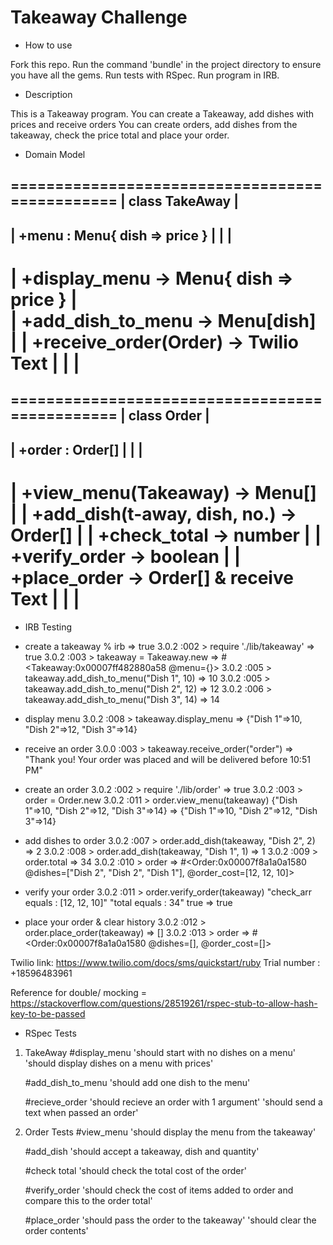 Takeaway Challenge
==================
  
* How to use

Fork this repo.
Run the command 'bundle' in the project directory to ensure you have all the gems.
Run tests with RSpec.
Run program in IRB.

* Description

This is a Takeaway program.
You can create a Takeaway, add dishes with prices and receive orders
You can create orders, add dishes from the takeaway, check the price total and place your order.

* Domain Model

===============================================
|            class TakeAway                   |
-----------------------------------------------
|    +menu : Menu{ dish => price }            |
|                                             |
-----------------------------------------------
|    +display_menu ->  Menu{ dish => price }  |  
|    +add_dish_to_menu -> Menu[dish]          |
|    +receive_order(Order) -> Twilio Text     |
|                                             |
===============================================

===============================================
|           class Order                       |
-----------------------------------------------
|    +order : Order[]                         |
|                                             |
-----------------------------------------------
|    +view_menu(Takeaway) -> Menu[]           | 
|    +add_dish(t-away, dish, no.) -> Order[]  |
|    +check_total -> number                   |
|    +verify_order -> boolean                 |
|    +place_order -> Order[] & receive Text   | 
|                                             |
===============================================


* IRB Testing
- create a takeaway
 % irb
 => true 
 3.0.2 :002 > require './lib/takeaway'
 => true 
3.0.2 :003 > takeaway = Takeaway.new
 => #<Takeaway:0x00007ff482880a58 @menu={}> 
3.0.2 :005 > takeaway.add_dish_to_menu("Dish 1", 10)
 => 10 
3.0.2 :005 > takeaway.add_dish_to_menu("Dish 2", 12)
 => 12 
3.0.2 :006 > takeaway.add_dish_to_menu("Dish 3", 14)
 => 14 

- display menu
3.0.2 :008 > takeaway.display_menu
 => {"Dish 1"=>10, "Dish 2"=>12, "Dish 3"=>14} 

- receive an order
3.0.0 :003 > takeaway.receive_order("order")
 => "Thank you! Your order was placed and will be delivered before 10:51 PM" 

- create an order
3.0.2 :002 > require './lib/order'
 => true 
3.0.2 :003 > order = Order.new
3.0.2 :011 > order.view_menu(takeaway)
{"Dish 1"=>10, "Dish 2"=>12, "Dish 3"=>14}
 => {"Dish 1"=>10, "Dish 2"=>12, "Dish 3"=>14} 

- add dishes to order
3.0.2 :007 > order.add_dish(takeaway, "Dish 2", 2)
 => 2 
3.0.2 :008 > order.add_dish(takeaway, "Dish 1", 1)
 => 1 
3.0.2 :009 > order.total
 => 34 
3.0.2 :010 > order
 => #<Order:0x00007f8a1a0a1580 @dishes=["Dish 2", "Dish 2", "Dish 1"], @order_cost=[12, 12, 10]> 

- verify your order
3.0.2 :011 > order.verify_order(takeaway)
"check_arr equals : [12, 12, 10]"
"total equals : 34"
true
 => true 

- place your order & clear history
3.0.2 :012 > order.place_order(takeaway)
 => [] 
3.0.2 :013 > order
 => #<Order:0x00007f8a1a0a1580 @dishes=[], @order_cost=[]> 


Twilio link:
https://www.twilio.com/docs/sms/quickstart/ruby
Trial number : +18596483961

Reference for double/ mocking = 
https://stackoverflow.com/questions/28519261/rspec-stub-to-allow-hash-key-to-be-passed


* RSpec Tests
1.  TakeAway 
    #display_menu
     'should start with no dishes on a menu'
     'should display dishes on a menu with prices'

    #add_dish_to_menu 
      'should add one dish to the menu'

    #recieve_order
      'should recieve an order with 1 argument' 
      'should send a text when passed an order'

2. Order Tests
    #view_menu
      'should display the menu from the takeaway'

    #add_dish
      'should accept a takeaway, dish and quantity'

    #check total
      'should check the total cost of the order'

    #verify_order
      'should check the cost of items added to order 
      and compare this to the order total'

    #place_order
      'should pass the order to the takeaway'
      'should clear the order contents'

